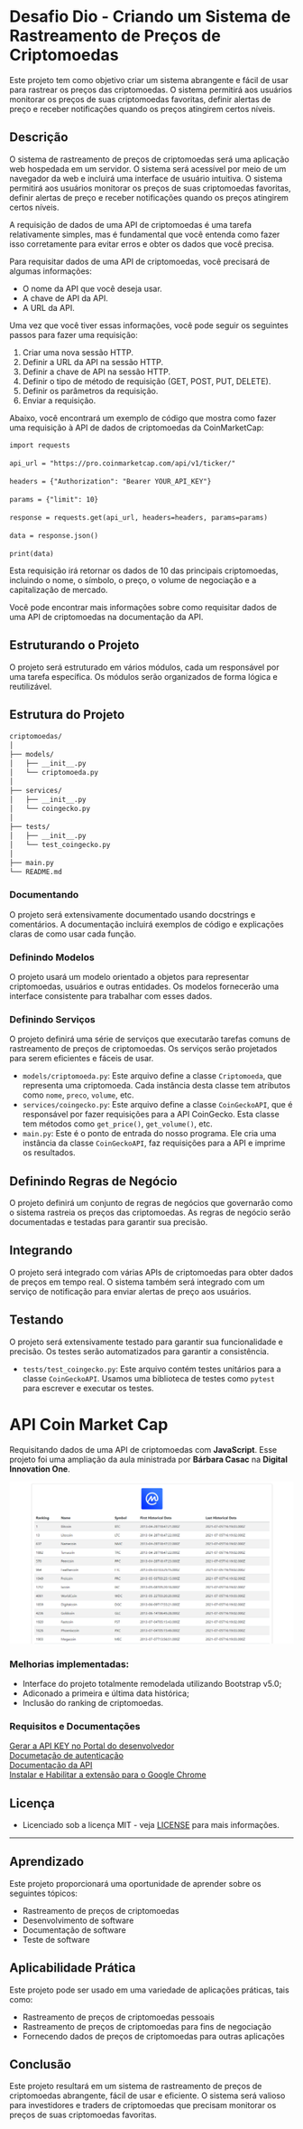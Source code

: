 # **Desafio Dio - Criando um Sistema de Rastreamento de Preços de Criptomoedas**



Este projeto tem como objetivo criar um sistema abrangente e fácil de usar para rastrear os preços das criptomoedas. O sistema permitirá aos usuários monitorar os preços de suas criptomoedas favoritas, definir alertas de preço e receber notificações quando os preços atingirem certos níveis.



## **Descrição**

O sistema de rastreamento de preços de criptomoedas será uma aplicação web hospedada em um servidor. O sistema será acessível por meio de um navegador da web e incluirá uma interface de usuário intuitiva. O sistema permitirá aos usuários monitorar os preços de suas criptomoedas favoritas, definir alertas de preço e receber notificações quando os preços atingirem certos níveis.

A requisição de dados de uma API de criptomoedas é uma tarefa relativamente simples, mas é fundamental que você entenda como fazer isso corretamente para evitar erros e obter os dados que você precisa.

Para requisitar dados de uma API de criptomoedas, você precisará de algumas informações:

- O nome da API que você deseja usar.
- A chave de API da API.
- A URL da API.

Uma vez que você tiver essas informações, você pode seguir os seguintes passos para fazer uma requisição:

1. Criar uma nova sessão HTTP.
2. Definir a URL da API na sessão HTTP.
3. Definir a chave de API na sessão HTTP.
4. Definir o tipo de método de requisição (GET, POST, PUT, DELETE).
5. Definir os parâmetros da requisição.
6. Enviar a requisição.

Abaixo, você encontrará um exemplo de código que mostra como fazer uma requisição à API de dados de criptomoedas da CoinMarketCap:

```plaintext
import requests

api_url = "https://pro.coinmarketcap.com/api/v1/ticker/"

headers = {"Authorization": "Bearer YOUR_API_KEY"}

params = {"limit": 10}

response = requests.get(api_url, headers=headers, params=params)

data = response.json()

print(data)
```

Esta requisição irá retornar os dados de 10 das principais criptomoedas, incluindo o nome, o símbolo, o preço, o volume de negociação e a capitalização de mercado.

Você pode encontrar mais informações sobre como requisitar dados de uma API de criptomoedas na documentação da API.



## **Estruturando o Projeto**

O projeto será estruturado em vários módulos, cada um responsável por uma tarefa específica. Os módulos serão organizados de forma lógica e reutilizável.

## Estrutura do Projeto

```
criptomoedas/
│
├── models/
│   ├── __init__.py
│   └── criptomoeda.py
│
├── services/
│   ├── __init__.py
│   └── coingecko.py
│
├── tests/
│   ├── __init__.py
│   └── test_coingecko.py
│
├── main.py
└── README.md
```

### **Documentando**

O projeto será extensivamente documentado usando docstrings e comentários. A documentação incluirá exemplos de código e explicações claras de como usar cada função.

### **Definindo Modelos**

O projeto usará um modelo orientado a objetos para representar criptomoedas, usuários e outras entidades. Os modelos fornecerão uma interface consistente para trabalhar com esses dados.

### **Definindo Serviços**

O projeto definirá uma série de serviços que executarão tarefas comuns de rastreamento de preços de criptomoedas. Os serviços serão projetados para serem eficientes e fáceis de usar.

- `models/criptomoeda.py`: Este arquivo define a classe `Criptomoeda`, que representa uma criptomoeda. Cada instância desta classe tem atributos como `nome`, `preco`, `volume`, etc.
- `services/coingecko.py`: Este arquivo define a classe `CoinGeckoAPI`, que é responsável por fazer requisições para a API CoinGecko. Esta classe tem métodos como `get_price()`, `get_volume()`, etc.
- `main.py`: Este é o ponto de entrada do nosso programa. Ele cria uma instância da classe `CoinGeckoAPI`, faz requisições para a API e imprime os resultados.

## **Definindo Regras de Negócio**

O projeto definirá um conjunto de regras de negócios que governarão como o sistema rastreia os preços das criptomoedas. As regras de negócio serão documentadas e testadas para garantir sua precisão.

## **Integrando**

O projeto será integrado com várias APIs de criptomoedas para obter dados de preços em tempo real. O sistema também será integrado com um serviço de notificação para enviar alertas de preço aos usuários.

## **Testando**

O projeto será extensivamente testado para garantir sua funcionalidade e precisão. Os testes serão automatizados para garantir a consistência.

- `tests/test_coingecko.py`: Este arquivo contém testes unitários para a classe `CoinGeckoAPI`. Usamos uma biblioteca de testes como `pytest` para escrever e executar os testes.



# API Coin Market Cap

Requisitando dados de uma API de criptomoedas com **JavaScript**. Esse projeto foi uma ampliação da aula ministrada por **Bárbara Casac** na **Digital Innovation One**.

![Alt text](https://github.com/lucasdealmeidadev/API-de-criptomoedas/blob/main/coins.png?raw=true "API Coin Market Cap")

### Melhorias implementadas:

- Interface do projeto totalmente remodelada utilizando Bootstrap v5.0;
- Adiconado a primeira e última data histórica;
- Inclusão do ranking de criptomoedas.

### Requisitos e Documentações

[Gerar a API KEY no Portal do desenvolvedor](https://pro.coinmarketcap.com/account) <br>
[Documetação de autenticação](https://coinmarketcap.com/api/documentation/v1/#section/Authentication)<br>
[Documentação da API](https://coinmarketcap.com/api/documentation/v1/#)<br>
[Instalar e Habilitar a extensão para o Google Chrome](https://chrome.google.com/webstore/detail/moesif-origin-cors-change/digfbfaphojjndkpccljibejjbppifbc)

## Licença

* Licenciado sob a licença MIT - veja [LICENSE](https://github.com/lucasdealmeidadev/API-de-criptomoedas/blob/main/LICENSE) para mais informações.

----------



## **Aprendizado**

Este projeto proporcionará uma oportunidade de aprender sobre os seguintes tópicos:

- Rastreamento de preços de criptomoedas
- Desenvolvimento de software
- Documentação de software
- Teste de software

## **Aplicabilidade Prática**

Este projeto pode ser usado em uma variedade de aplicações práticas, tais como:

- Rastreamento de preços de criptomoedas pessoais
- Rastreamento de preços de criptomoedas para fins de negociação
- Fornecendo dados de preços de criptomoedas para outras aplicações



## **Conclusão**

Este projeto resultará em um sistema de rastreamento de preços de criptomoedas abrangente, fácil de usar e eficiente. O sistema será valioso para investidores e traders de criptomoedas que precisam monitorar os preços de suas criptomoedas favoritas.